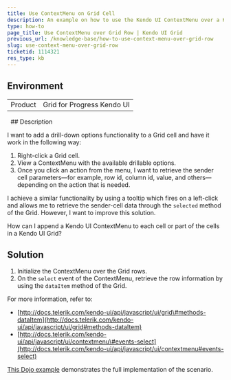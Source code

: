 ```yaml
---
title: Use ContextMenu on Grid Cell
description: An example on how to use the Kendo UI ContextMenu over a Kendo UI Grid row.
type: how-to
page_title: Use ContextMenu over Grid Row | Kendo UI Grid
previous_url: /knowledge-base/how-to-use-context-menu-over-grid-row
slug: use-context-menu-over-grid-row
ticketid: 1114321
res_type: kb
---
```


## Environment

<table>
 <tr>
  <td>Product</td>
  <td>Grid for Progress Kendo UI</td>
 </tr>
</table>
 
## Description

I want to add a drill-down options functionality to a Grid cell and have it work in the following way:

1. Right-click a Grid cell.
1. View a ContextMenu with the available drillable options.
1. Once you click an action from the menu, I want to retrieve the sender cell parameters&mdash;for example, row id, column id, value, and others&mdash;depending on the action that is needed.

I achieve a similar functionality by using a tooltip which fires on a left-click and allows me to retrieve the sender-cell data through the `selected` method of the Grid. However, I want to improve this solution.

How can I append a Kendo UI ContextMenu to each cell or part of the cells in a Kendo UI Grid?

## Solution

1. Initialize the ContextMenu over the Grid rows.
1. On the `select` event of the ContextMenu, retrieve the row information by using the `dataItem` method of the Grid.

For more information, refer to:  
* [http://docs.telerik.com/kendo-ui/api/javascript/ui/grid\#methods-dataItem](http://docs.telerik.com/kendo-ui/api/javascript/ui/grid#methods-dataItem)  
* [http://docs.telerik.com/kendo-ui/api/javascript/ui/contextmenu\#events-select](http://docs.telerik.com/kendo-ui/api/javascript/ui/contextmenu#events-select)  

[This Dojo example](http://dojo.telerik.com/iNuXet) demonstrates the full implementation of the scenario.

